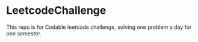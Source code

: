 # LeetcodeChallenge
This repo is for Codable leetcode challenge, solving one problem a day for one semester.

